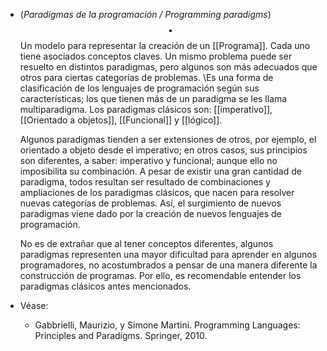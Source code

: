- (_Paradigmas de la programación / Programming paradigms_) $$\bullet$$ Un modelo para representar la creación de un [[Programa]]. Cada uno tiene asociados conceptos claves. Un mismo problema puede ser resuelto en distintos paradigmas, pero algunos son más adecuados que otros para ciertas categorías de problemas. \\Es una forma de clasificación de los lenguajes de programación según sus características; los que tienen más de un paradigma se les llama multiparadigma. Los paradigmas clásicos son: [[imperativo]], [[Orientado a objetos]], [[Funcional]] y [[lógico]]. 
  
  Algunos paradigmas tienden a ser extensiones de otros, por ejemplo, el orientado a objeto desde el imperativo; en otros casos, sus principios son diferentes, a saber: imperativo y funcional; aunque ello no imposibilita su combinación. A pesar de existir una gran cantidad de paradigma, todos resultan ser resultado de combinaciones y ampliaciones de los paradigmas clásicos, que nacen para resolver nuevas categorías de problemas. Así, el surgimiento de nuevos paradigmas viene dado por la creación de nuevos lenguajes de programación. 
  
  No es de extrañar que al tener conceptos diferentes, algunos paradigmas representen una mayor dificultad para aprender en algunos programadores, no acostumbrados a pensar de una manera diferente la construcción de programas. Por ello, es recomendable entender los paradigmas clásicos antes mencionados.
- Véase:
	- Gabbrielli, Maurizio, y Simone Martini. Programming Languages: Principles and Paradigms. Springer, 2010.